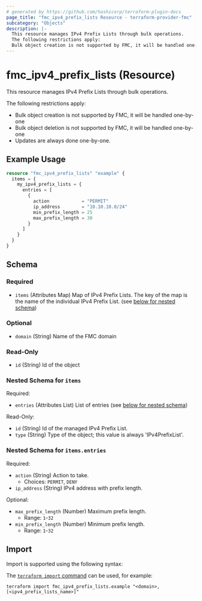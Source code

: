 ```yaml
---
# generated by https://github.com/hashicorp/terraform-plugin-docs
page_title: "fmc_ipv4_prefix_lists Resource - terraform-provider-fmc"
subcategory: "Objects"
description: |-
  This resource manages IPv4 Prefix Lists through bulk operations.
  The following restrictions apply:
  Bulk object creation is not supported by FMC, it will be handled one-by-oneBulk object deletion is not supported by FMC, it will be handled one-by-oneUpdates are always done one-by-one.
---
```


# fmc_ipv4_prefix_lists (Resource)

This resource manages IPv4 Prefix Lists through bulk operations.

The following restrictions apply:
  - Bulk object creation is not supported by FMC, it will be handled one-by-one
  - Bulk object deletion is not supported by FMC, it will be handled one-by-one
  - Updates are always done one-by-one.

## Example Usage

```terraform
resource "fmc_ipv4_prefix_lists" "example" {
  items = {
    my_ipv4_prefix_lists = {
      entries = [
        {
          action            = "PERMIT"
          ip_address        = "10.10.10.0/24"
          min_prefix_length = 25
          max_prefix_length = 30
        }
      ]
    }
  }
}
```

<!-- schema generated by tfplugindocs -->
## Schema

### Required

- `items` (Attributes Map) Map of IPv4 Prefix Lists. The key of the map is the name of the individual IPv4 Prefix List. (see [below for nested schema](#nestedatt--items))

### Optional

- `domain` (String) Name of the FMC domain

### Read-Only

- `id` (String) Id of the object

<a id="nestedatt--items"></a>
### Nested Schema for `items`

Required:

- `entries` (Attributes List) List of entries (see [below for nested schema](#nestedatt--items--entries))

Read-Only:

- `id` (String) Id of the managed IPv4 Prefix List.
- `type` (String) Type of the object; this value is always 'IPv4PrefixList'.

<a id="nestedatt--items--entries"></a>
### Nested Schema for `items.entries`

Required:

- `action` (String) Action to take.
  - Choices: `PERMIT`, `DENY`
- `ip_address` (String) IPv4 address with prefix length.

Optional:

- `max_prefix_length` (Number) Maximum prefix length.
  - Range: `1`-`32`
- `min_prefix_length` (Number) Minimum prefix length.
  - Range: `1`-`32`

## Import

Import is supported using the following syntax:

The [`terraform import` command](https://developer.hashicorp.com/terraform/cli/commands/import) can be used, for example:

```shell
terraform import fmc_ipv4_prefix_lists.example "<domain>,[<ipv4_prefix_lists_name>]"
```
